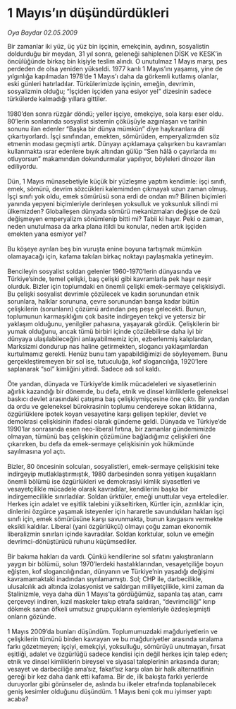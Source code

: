 # 1 Mayıs’ın düşündürdükleri

*Oya Baydar 02.05.2009*

<div class="taraf_structure_2col_1zq">
<div class="margen_n">



 <p>Bir zamanlar iki yüz, üç yüz bin işçinin, emekçinin, aydının, sosyalistin doldurduğu bir meydan, 31 yıl sonra, geleneği sahiplenen DİSK ve KESK’in öncülüğünde birkaç bin kişiyle teslim alındı. O unutulmaz 1 Mayıs marşı, pes perdeden de olsa yeniden yükseldi. 1977 kanlı 1 Mayıs’ını yaşamış, yine de yılgınlığa kapılmadan 1978’de 1 Mayıs’ı daha da görkemli kutlamış olanlar, eski günleri hatırladılar. Türkülerimizde işçinin, emeğin, devrimin, sosyalizmin olduğu; “İşçiden işçiden yana esiyor yel” dizesinin sadece türkülerde kalmadığı yıllara gittiler. <br/><br/>1980’den sonra rüzgâr döndü; yeller işçiye, emekçiye, sola karşı eser oldu. 80’lerin sonlarında sosyalist sistemin çöküşüyle azgınlaşan ve tarihin sonunu ilan edenler “Başka bir dünya mümkün” diye haykıranlara dil çıkartıyorlardı. İşçi sınıfından, emekten, sömürüden, emperyalizmden söz etmenin modası geçmişti artık. Dünyayı açıklamaya çalışırken bu kavramları kullanmakta ısrar edenlere bıyık altından gülüp “Sen hâlâ o çayırlarda mı otluyorsun” makamından dokundurmalar yapılıyor, böyleleri dinozor ilan ediliyordu. <br/><br/>Dün, 1 Mayıs münasebetiyle küçük bir yüzleşme yaptım kendimle: işçi sınıfı, emek, sömürü, devrim sözcükleri kalemimden çıkmayalı uzun zaman olmuş. İşçi sınıfı yok oldu, emek sömürüsü sona erdi de ondan mı? Bilinen biçimleri yanında yepyeni biçimleriyle derinleşen yoksulluk ve yoksunluk silindi mi ülkemizden? Globalleşen dünyada sömürü mekanizmaları değişse de özü değişmeyen emperyalizm sönümlenip bitti mi? Tabii ki hayır. Peki o zaman, neden unutulmasa da arka plana itildi bu konular, neden artık işçiden emekten yana esmiyor yel? <br/><br/>Bu köşeye ayrılan beş bin vuruşta enine boyuna tartışmak mümkün olamayacağı için, kafama takılan birkaç noktayı paylaşmakla yetineyim. <br/><br/>Bencileyin sosyalist soldan gelenler 1960-1970’lerin dünyasında ve Türkiye’sinde, temel çelişki, baş çelişki gibi kavramlarla pek haşır neşir olurduk. Bizler için toplumdaki en önemli çelişki emek-sermaye çelişkisiydi. Bu çelişki sosyalist devrimle çözülecek ve kadın sorunundan etnik sorunlara, halklar sorununa, çevre sorunundan barışa kadar bütün çelişkilerin (sorunların) çözümü ardından peş peşe gelecekti. Bunun, toplumunun karmaşıklığını çok basite indirgeyen tekçi ve yetersiz bir yaklaşım olduğunu, yenilgiler pahasına, yaşayarak gördük. Çelişkilerin bir yumak olduğunu, ancak tümü birbiri içinde çözülebilirse daha iyi bir dünyaya ulaşılabileceğini anlayabilmemiz için, ezberlenmiş kalıplardan, Marksizmi dondurup nas haline getirmekten, slogancı yaklaşımlardan kurtulmamız gerekti. Henüz bunu tam yapabildiğimizi de söyleyemem. Bunu gerçekleştiremeyen bir sol ise, tutuculuğa, kof slogancılığa, 1920’lere saplanarak “sol” kimliğini yitirdi. Sadece adı sol kaldı. <br/><br/>Öte yandan, dünyada ve Türkiye’de kimlik mücadeleleri ve siyasetlerinin ağırlık kazandığı bir dönemde, bu defa, etnik ve dinsel kimliklerle geleneksel baskıcı devlet arasındaki çatışma baş çelişkiymişçesine öne çıktı. Bir yandan da ordu ve geleneksel bürokrasinin toplumu cendereye sokan iktidarına, özgürlüklere ipotek koyan vesayetine karşı gelişen tepkiler, devlet ve demokrasi çelişkisinin ifadesi olarak gündeme geldi. Dünyada ve Türkiye’de 1990’lar sonrasında esen neo-liberal fırtına, bir zamanlar gündemimizde olmayan, tümünü baş çelişkinin çözümüne bağladığımız çelişkileri öne çıkarırken, bu defa da emek-sermaye çelişkisinin yok hükmünde sayılmasına yol açtı. <br/><br/>Bizler, 80 öncesinin solcuları, sosyalistleri, emek-sermaye çelişkisini teke indirgeyip mutlaklaştırmıştık, 1980 darbesinden sonra yetişen kuşakların önemli bölümü ise özgürlükleri ve demokrasiyi kimlik siyasetleri ve vesayetçilikle mücadele olarak kavradılar, kendilerini başka bir indirgemecilikle sınırladılar. Soldan ürktüler, emeği unuttular veya ertelediler. Herkes için adalet ve eşitlik talebini yükseltirken, Kürtler için, azınlıklar için, dinlerini özgürce yaşamak isteyenler için hararetle savundukları hakları işçi sınıfı için, emek sömürüsüne karşı savunmakta, bunun kavgasını vermekte eksikli kaldılar. Liberal (yani özgürlükçü) olmayı çoğu zaman ekonomik liberalizmin sınırları içinde kavradılar. Soldan korktular, solun ve emeğin devrimci-dönüştürücü ruhunu küçümsediler. <br/><br/>Bir bakıma hakları da vardı. Çünkü kendilerine sol sıfatını yakıştıranların yaygın bir bölümü, solun 1970’lerdeki hastalıklarından, vesayetçiliğe boyun eğişten, kof slogancılığından, dünyanın ve Türkiye’nin yaşadığı değişimi kavramamaktaki inadından sıyrılamamıştı. Sol; CHP ile, darbecilikle, ulusalcılık adı altında izolasyonist ve saldırgan milliyetçilikle, kimi zaman da Stalinizmle, veya daha dün 1 Mayıs’ta gördüğümüz, sapanla taş atan, camı çerçeveyi indiren, kızıl maskeler takıp etrafa saldıran, “devrimciliği” kırıp dökmek sanan öfkeli umutsuz grupçukların eylemleriyle özdeşleşmişti onların gözünde. <br/><br/>1 Mayıs 2009’da bunları düşündüm. Toplumumuzdaki mağduriyetlerin ve çelişkilerin tümünü birden kavrayan ve bu mağduriyetler arasında sıralama farkı gözetmeyen; işçiyi, emekçiyi, yoksulluğu, sömürüyü unutmayan, fırsat eşitliği, adalet ve özgürlüğü sadece kendisi için değil herkes için talep eden; etnik ve dinsel kimliklerin bireysel ve siyasal taleplerinin arkasında duran; vesayet ve darbeciliğe ama’sız, fakat’sız karşı olan bir halk alternatifinin gereği bir kez daha dank etti kafama. Bir de, ilk bakışta farklı yerlerde duruyorlar gibi görünseler de, aslında bu ilkeler etrafında toplanabilecek geniş kesimler olduğunu düşündüm. 1 Mayıs beni çok mu iyimser yaptı acaba? </p>

<br/>


<div id="taraf_not">
</div>

</div>


</div>
